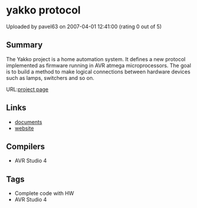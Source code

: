 # yakko protocol

Uploaded by pavel63 on 2007-04-01 12:41:00 (rating 0 out of 5)

## Summary

The Yakko project is a home automation system. It defines a new protocol implemented as firmware running in AVR atmega microprocessors. The goal is to build a method to make logical connections between hardware devices such as lamps, switchers and so on.


URL:[project page](http://yakko.sourceforge.net/)

## Links

- [documents](http://prdownloads.sourceforge.net/yakko/yakko_docs1.6.4.zip?download)
- [website](http://yakko.sourceforge.net/)

## Compilers

- AVR Studio 4

## Tags

- Complete code with HW
- AVR Studio 4
